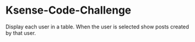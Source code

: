 # Ksense-Code-Challenge
Display each user in a table. When the user is selected show posts created by that user. 
